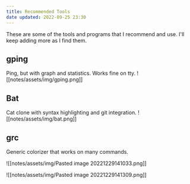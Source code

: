 ```yaml
---
title: Recommended Tools
date updated: 2022-09-25 23:30
---
```


These are some of the tools and programs that I recommend and use. I'll keep adding more as I find them.

## gping

Ping, but with graph and statistics. Works fine on tty.
![[notes/assets/img/gping.png]]

## Bat

Cat clone with syntax highlighting and git integration.
![[notes/assets/img/bat.png]]


## grc

Generic colorizer that works on many commands.

![[notes/assets/img/Pasted image 20221229141033.png]]

![[notes/assets/img/Pasted image 20221229141309.png]]